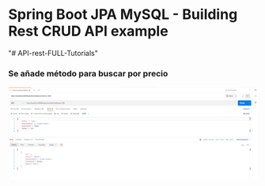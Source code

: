 # Spring Boot JPA MySQL - Building Rest CRUD API example
"# API-rest-FULL-Tutorials" 

### Se añade método para buscar por precio

<img src="src/main/java/imagenes/findByPrice.png" alt="Imagen de encuentra por precio" />